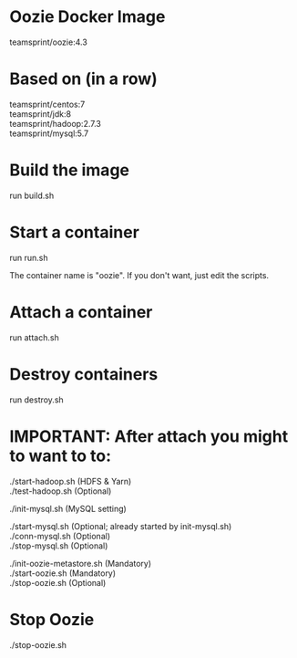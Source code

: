 # Oozie Docker Image

teamsprint/oozie:4.3


# Based on (in a row)

teamsprint/centos:7<br/>
teamsprint/jdk:8<br/>
teamsprint/hadoop:2.7.3<br/>
teamsprint/mysql:5.7<br/>

# Build the image

run build.sh

# Start a container

run run.sh

The container name is "oozie". If you don't want, just edit the scripts.

# Attach a container

run attach.sh

# Destroy containers

run destroy.sh

# IMPORTANT: After attach you might to want to to:
./start-hadoop.sh (HDFS & Yarn)<br/>
./test-hadoop.sh (Optional)<br/>

./init-mysql.sh (MySQL setting)<br/>

./start-mysql.sh (Optional; already started by init-mysql.sh)<br/>
./conn-mysql.sh (Optional)<br/>
./stop-mysql.sh (Optional)<br/>

./init-oozie-metastore.sh (Mandatory)<br/>
./start-oozie.sh (Mandatory)<br/>
./stop-oozie.sh (Optional)<br/>
# Stop Oozie

./stop-oozie.sh

